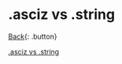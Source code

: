 # .asciz vs .string

[Back](../x86.md){: .button}



[.asciz vs .string](https://stackoverflow.com/questions/36854078/whats-the-difference-between-the-asciz-and-the-string-assembler-directives)
